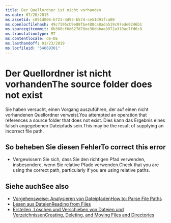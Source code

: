 ```yaml
---
title: Der Quellordner ist nicht vorhanden
ms.date: 07/20/2015
ms.assetid: c891d006-b721-4d93-b57d-ce51d91fca00
ms.openlocfilehash: 49c7195cb9e88fbe480ca8ada519c97ede0246b1
ms.sourcegitcommit: 6b308cf6d627d78ee36dbbae8972a310ac7fd6c8
ms.translationtype: MT
ms.contentlocale: de-DE
ms.lasthandoff: 01/23/2019
ms.locfileid: "54669301"
---
```

# <a name="the-source-folder-does-not-exist"></a><span data-ttu-id="1ae18-102">Der Quellordner ist nicht vorhanden</span><span class="sxs-lookup"><span data-stu-id="1ae18-102">The source folder does not exist</span></span>
<span data-ttu-id="1ae18-103">Sie haben versucht, einen Vorgang auszuführen, der auf einen nicht vorhandenen Quellordner verweist.</span><span class="sxs-lookup"><span data-stu-id="1ae18-103">You attempted an operation that references a source folder that does not exist.</span></span> <span data-ttu-id="1ae18-104">Dies kann das Ergebnis eines falsch angegebenen Dateipfads sein.</span><span class="sxs-lookup"><span data-stu-id="1ae18-104">This may be the result of supplying an incorrect file path.</span></span>  
  
## <a name="to-correct-this-error"></a><span data-ttu-id="1ae18-105">So beheben Sie diesen Fehler</span><span class="sxs-lookup"><span data-stu-id="1ae18-105">To correct this error</span></span>  
  
-   <span data-ttu-id="1ae18-106">Vergewissern Sie sich, dass Sie den richtigen Pfad verwenden, insbesondere, wenn Sie relative Pfade verwenden.</span><span class="sxs-lookup"><span data-stu-id="1ae18-106">Check that you are using the correct path, particularly if you are using relative paths.</span></span>  
  
## <a name="see-also"></a><span data-ttu-id="1ae18-107">Siehe auch</span><span class="sxs-lookup"><span data-stu-id="1ae18-107">See also</span></span>
- [<span data-ttu-id="1ae18-108">Vorgehensweise: Analysieren von Dateipfaden</span><span class="sxs-lookup"><span data-stu-id="1ae18-108">How to: Parse File Paths</span></span>](../../visual-basic/developing-apps/programming/drives-directories-files/how-to-parse-file-paths.md)
- [<span data-ttu-id="1ae18-109">Lesen aus Dateien</span><span class="sxs-lookup"><span data-stu-id="1ae18-109">Reading from Files</span></span>](../../visual-basic/developing-apps/programming/drives-directories-files/reading-from-files.md)
- [<span data-ttu-id="1ae18-110">Erstellen, Löschen und Verschieben von Dateien und Verzeichnissen</span><span class="sxs-lookup"><span data-stu-id="1ae18-110">Creating, Deleting, and Moving Files and Directories</span></span>](../../visual-basic/developing-apps/programming/drives-directories-files/creating-deleting-and-moving-files-and-directories.md)
